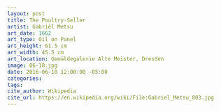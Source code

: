 ```yaml
---
layout: post
title: The Poultry-Seller
artist: Gabriël Metsu
art_date: 1662
art_type: Oil on Panel
art_height: 61.5 cm
art_width: 45.5 cm
art_location: Gemäldegalerie Alte Meister, Dresden
image: 06-18.jpg
date: 2016-06-18 12:00:00 -05:00
categories:
tags:
cite_author: Wikipedia
cite_url: https://en.wikipedia.org/wiki/File:Gabriel_Metsu_003.jpg
---
```

